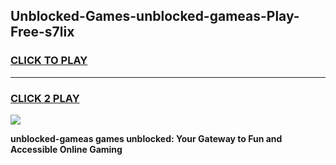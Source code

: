 
## Unblocked-Games-unblocked-gameas-Play-Free-s7lix
<h3>
<a href="https://premium76.site?title=unblocked-gameas&ref=09A">CLICK TO PLAY</a></h3>
<hr>

<h3>
<a href="https://premium76.site?title=unblocked-gameas&ref=09A">CLICK 2 PLAY</a>
  
</h3>

<a href="https://premium76.site?title=unblocked-gameas&ref=09A"><img src="https://clearcache.store/games.png"></a>


**unblocked-gameas games unblocked: Your Gateway to Fun and Accessible Online Gaming**
